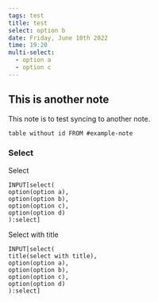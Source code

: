 ```yaml
---
tags: test
title: test
select: option b
date: Friday, June 10th 2022
time: 19:20
multi-select:
  - option a
  - option c
---
```


## This is another note
This note is to test syncing to another note.


```dataview
table without id FROM #example-note
```

### Select
Select
```meta-bind
INPUT[select(
option(option a),
option(option b),
option(option c),
option(option d)
):select]
```

Select with title
```meta-bind
INPUT[select(
title(select with title),
option(option a),
option(option b),
option(option c),
option(option d)
):select]
```
